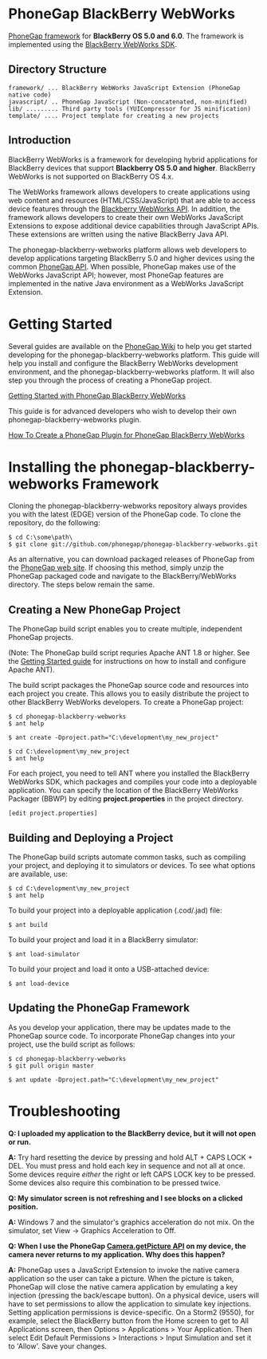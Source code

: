 PhoneGap BlackBerry WebWorks
============================

[PhoneGap framework](http://www.phonegap.com/) for __BlackBerry OS 5.0 and 6.0__. The framework is implemented using the [BlackBerry WebWorks SDK](http://us.blackberry.com/developers/browserdev/widgetsdk.jsp).

Directory Structure
-------------------

    framework/ ... BlackBerry WebWorks JavaScript Extension (PhoneGap native code)
    javascript/ .. PhoneGap JavaScript (Non-concatenated, non-minified)
    lib/ ......... Third party tools (YUICompressor for JS minification)
    template/ .... Project template for creating a new projects

Introduction
------------

BlackBerry WebWorks is a framework for developing hybrid applications for BlackBerry devices that support __Blackberry OS 5.0 and higher__.  BlackBerry WebWorks is not supported on BlackBerry OS 4.x.  

The WebWorks framework allows developers to create applications using web content and resources (HTML/CSS/JavaScript) that are able to access device features through the [Blackberry WebWorks API](http://www.blackberry.com/developers/docs/widgetapi/).  In addition, the framework allows developers to create their own WebWorks JavaScript Extensions to expose additional device capabilities through JavaScript APIs.  These extensions are written using the native BlackBerry Java API.

The phonegap-blackberry-webworks platform allows web developers to develop applications targeting BlackBerry 5.0 and higher devices using the common [PhoneGap API](http://docs.phonegap.com).  When possible, PhoneGap makes use of the WebWorks JavaScript API; however, most PhoneGap features are implemented in the native Java environment as a WebWorks JavaScript Extension.


Getting Started
===============

Several guides are available on the [PhoneGap Wiki](http://wiki.phonegap.com) to help you get started developing for the phonegap-blackberry-webworks platform.  This guide will help you install and configure the BlackBerry WebWorks development environment, and the phonegap-blackberry-webworks platform.  It will also step you through the process of creating a PhoneGap project.  

[Getting Started with PhoneGap BlackBerry WebWorks](http://wiki.phonegap.com/w/page/31930982/Getting-Started-with-PhoneGap-BlackBerry-WebWorks)

This guide is for advanced developers who wish to develop their own phonegap-blackberry-webworks plugin.

[How To Create a PhoneGap Plugin for PhoneGap BlackBerry WebWorks](http://wiki.phonegap.com/w/page/35799737/How-To-Create-a-PhoneGap-Plugin-for-BlackBerry-WebWorks)


Installing the phonegap-blackberry-webworks Framework
=====================================================

Cloning the phonegap-blackberry-webworks repository always provides you with the latest (EDGE) version of the PhoneGap code.  To clone the repository, do the following:

    $ cd C:\some\path\
    $ git clone git://github.com/phonegap/phonegap-blackberry-webworks.git

As an alternative, you can download packaged releases of PhoneGap from the [PhoneGap web site](http://phonegap.com).  If choosing this method, simply unzip the PhoneGap packaged code and navigate to the BlackBerry/WebWorks directory.  The steps below remain the same.


Creating a New PhoneGap Project
-------------------------------

The PhoneGap build script enables you to create multiple, independent PhoneGap projects.  

(Note: The PhoneGap build script requries Apache ANT 1.8 or higher.  See the [Getting Started guide](http://wiki.phonegap.com/w/page/31930982/Getting-Started-with-PhoneGap-BlackBerry-WebWorks) for instructions on how to install and configure Apache ANT).  

The build script packages the PhoneGap source code and resources into each project you create.  This allows you to easily distribute the project to other BlackBerry WebWorks developers.  To create a PhoneGap project:

    $ cd phonegap-blackberry-webworks
    $ ant help
    
    $ ant create -Dproject.path="C:\development\my_new_project"
    
    $ cd C:\development\my_new_project
    $ ant help

For each project, you need to tell ANT where you installed the BlackBerry WebWorks SDK, which packages and compiles your code into a deployable application.  You can specify the location of the BlackBerry WebWorks Packager (BBWP) by editing __project.properties__ in the project directory.

    [edit project.properties]

Building and Deploying a Project
--------------------------------

The PhoneGap build scripts automate common tasks, such as compiling your project, and deploying it to simulators or devices.  To see what options are available, use:

    $ cd C:\development\my_new_project
    $ ant help
    
To build your project into a deployable application (.cod/.jad) file:

	$ ant build
	
To build your project and load it in a BlackBerry simulator:

    $ ant load-simulator
    
To build your project and load it onto a USB-attached device:

    $ ant load-device

Updating the PhoneGap Framework
-------------------------------

As you develop your application, there may be updates made to the PhoneGap source code.  To incorporate PhoneGap changes into your project, use the build script as follows:

    $ cd phonegap-blackberry-webworks
    $ git pull origin master

    $ ant update -Dproject.path="C:\development\my_new_project"


Troubleshooting
===============

__Q: I uploaded my application to the BlackBerry device, but it will not open or run.__

__A:__ Try hard resetting the device by pressing and hold ALT + CAPS LOCK + DEL. You must press and hold each key in sequence and not all at once.  Some devices require _either_ the right or left CAPS LOCK key to be pressed.  Some devices also require this combination to be pressed twice.

__Q: My simulator screen is not refreshing and I see blocks on a clicked position.__

__A:__ Windows 7 and the simulator's graphics acceleration do not mix. On the simulator, set View -> Graphics Acceleration to Off.

__Q: When I use the PhoneGap [Camera.getPicture API](http://docs.phonegap.com/phonegap_camera_camera.md.html#camera.getPicture) on my device, the camera never returns to my application.  Why does this happen?__

__A:__ PhoneGap uses a JavaScript Extension to invoke the native camera application so the user can take a picture.  When the picture is taken, PhoneGap will close the native camera application by emulating a key injection (pressing the back/escape button).  On a physical device, users will have to set permissions to allow the application to simulate key injections.  Setting application permissions is device-specific.  On a Storm2 (9550), for example, select the BlackBerry button from the Home screen to get to All Applications screen, then Options > Applications > Your Application.  Then select Edit Default Permissions > Interactions > Input Simulation and set it to 'Allow'.  Save your changes.

